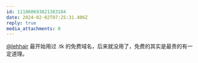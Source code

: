 ```yaml
---
id: 111860693821383184
date: 2024-02-02T07:25:31.406Z
reply: true
media_attachments: 0
---
```


[@lehhair](https://misskey.lehhair.net/@lehhair) 最开始用过 .tk 的免费域名，后来就没用了，免费的其实是最贵的有一定道理。

